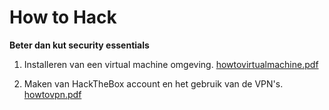 # How to Hack
**Beter dan kut security essentials**
1. Installeren van een virtual machine omgeving.
[howtovirtualmachine.pdf](howtovirtualmachine.pdf?raw=1)

2. Maken van HackTheBox account en het gebruik van de VPN's.
[howtovpn.pdf](howtovpn.pdf?raw=1)
